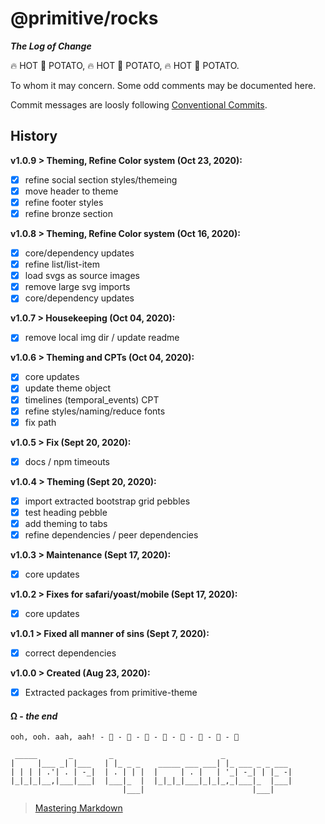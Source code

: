 
# @primitive/rocks

***The Log of Change***

 🔥️ HOT 🥔 POTATO,  🔥️ HOT 🥔 POTATO,  🔥️ HOT 🥔 POTATO.

To whom it may concern. Some odd comments may be documented here.

Commit messages are loosly following [Conventional Commits](https://conventionalcommits.org).

## History

**v1.0.9 > Theming, Refine Color system (Oct 23, 2020):**
- [x] refine social section styles/themeing
- [x] move header to theme
- [x] refine footer styles
- [x] refine bronze section

**v1.0.8 > Theming, Refine Color system (Oct 16, 2020):**
- [x] core/dependency updates
- [x] refine list/list-item
- [x] load svgs as source images
- [x] remove large svg imports
- [x] core/dependency updates

**v1.0.7 > Housekeeping (Oct 04, 2020):**
- [x] remove local img dir / update readme

**v1.0.6 > Theming and CPTs (Oct 04, 2020):**
- [x] core updates
- [x] update theme object
- [x] timelines (temporal_events) CPT
- [x] refine styles/naming/reduce fonts
- [x] fix path

**v1.0.5 > Fix (Sept 20, 2020):**
- [x] docs / npm timeouts

**v1.0.4 > Theming (Sept 20, 2020):**
- [x] import extracted bootstrap grid pebbles
- [x] test heading pebble
- [x] add theming to tabs
- [x] refine dependencies / peer dependencies

**v1.0.3 > Maintenance (Sept 17, 2020):**
- [x] core updates

**v1.0.2 > Fixes for safari/yoast/mobile (Sept 17, 2020):**
- [x] core updates

**v1.0.1 > Fixed all manner of sins (Sept 7, 2020):**
- [x] correct dependencies

**v1.0.0 > Created (Aug 23, 2020):**
- [x] Extracted packages from primitive-theme

  
#### Ω - *the end*

```     
ooh, ooh. aah, aah! - 🐒 - 🐒 - 🐒 - 🐒 - 🐒 - 🐒 - 🐒 - 🐒 
```     
```                                                                              
 _____       _        _                        _               
|     |___ _| |___   | |_ _ _    _____ ___ ___| |_ ___ _ _ ___ 
| | | | .'| . | -_|  | . | | |  |     | . |   | '_| -_| | |_ -|
|_|_|_|__,|___|___|  |___|_  |  |_|_|_|___|_|_|_,_|___|_  |___|
                         |___|                        |___|    
```
> [Mastering Markdown](https://guides.github.com/features/mastering-markdown/)

